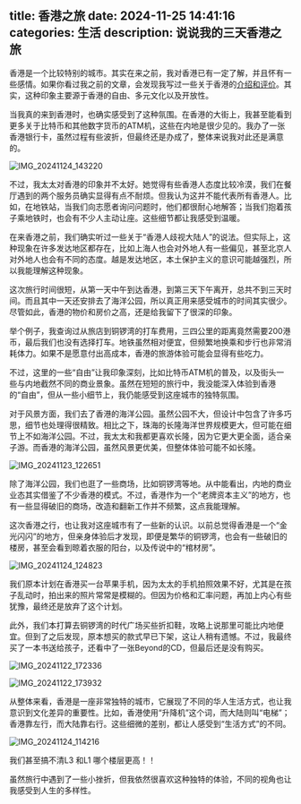 title: 香港之旅
date: 2024-11-25 14:41:16
categories: 生活
description: 说说我的三天香港之旅
--- 


香港是一个比较特别的城市。其实在来之前，我对香港已有一定了解，并且怀有一些感情。如果你看过我之前的文章，会发现我写过一些关于香港的[介绍和评价](https://www.jianshu.com/p/0596c88e2318)。其实，这种印象主要源于香港的自由、多元文化以及开放性。

当我真的来到香港时，也确实感受到了这种氛围。在香港的大街上，我甚至能看到更多关于比特币和其他数字货币的ATM机，这些在内地是很少见的。我办了一张香港银行卡，虽然过程有些波折，但最终还是办成了，整体来说我对此还是满意的。

![IMG_20241124_143220](https://github.com/user-attachments/assets/dd4a677d-d062-41b1-af95-8901a7c12cc0)


不过，我太太对香港的印象并不太好。她觉得有些香港人态度比较冷漠，我们在餐厅遇到的两个服务员确实显得有点不耐烦。但我认为这并不能代表所有香港人。比如，在地铁站，当我们向志愿者询问问题时，他们都很耐心地解答；当我们抱着孩子乘地铁时，也会有不少人主动让座。这些细节都让我感受到温暖。

在来香港之前，我们确实听过一些关于“香港人歧视大陆人”的说法。但实际上，这种现象在许多发达地区都存在，比如上海人也会对外地人有一些偏见，甚至北京人对外地人也会有不同的态度。越是发达地区，本土保护主义的意识可能越强烈，所以我能理解这种现象。

这次旅行时间很短，从第一天中午到达香港，到第三天下午离开，总共不到三天时间。而且其中一天还安排去了海洋公园，所以真正用来感受城市的时间其实很少。尽管如此，香港的物价和房价之高，还是给我留下了很深的印象。

举个例子，我查询过从旅店到铜锣湾的打车费用，三四公里的距离竟然需要200港币，最后我们也没有选择打车。地铁虽然相对便宜，但频繁地换乘和步行也非常消耗体力。如果不是愿意付出高成本，香港的旅游体验可能会显得有些吃力。

不过，这里的一些“自由”让我印象深刻，比如比特币ATM机的普及，以及街头一些与内地截然不同的商业景象。虽然在短短的旅行中，我没能深入体验到香港的“自由”，但从一些小细节上，我仍能感受到这座城市的独特氛围。

对于风景方面，我们去了香港的海洋公园。虽然公园不大，但设计中包含了许多巧思，细节也处理得很精致。相比之下，珠海的长隆海洋世界规模更大，但可能在细节上不如海洋公园。不过，我太太和我都更喜欢长隆，因为它更大更全面，适合亲子游。而香港的海洋公园，虽然风景更优美，但整体体验可能不如长隆。

![IMG_20241123_122651](https://github.com/user-attachments/assets/573c6c38-ac2b-457b-9061-067f9a015026)


除了海洋公园，我们也逛了一些商场，比如铜锣湾等地。从中能看出，内地的商业业态其实借鉴了不少香港的模式。不过，香港作为一个“老牌资本主义”的地方，也有一些显得破旧的商场，改造和翻新工作并不频繁，这点我能理解。

这次香港之行，也让我对这座城市有了一些新的认识。以前总觉得香港是一个“金光闪闪”的地方，但亲身体验后才发现，即便是繁华的铜锣湾，也会有一些破旧的楼房，甚至会看到晾着衣服的阳台，以及传说中的“棺材房”。


![IMG_20241124_124823](https://github.com/user-attachments/assets/4b90e231-2876-4e2c-9100-b71670c9158d)

我们原本计划在香港买一台苹果手机，因为太太的手机拍照效果不好，尤其是在孩子乱动时，拍出来的照片常常是模糊的。但因为价格和汇率问题，再加上内心有些犹豫，最终还是放弃了这个计划。

此外，我们本打算去铜锣湾的时代广场买些折扣鞋，攻略上说那里可能比内地便宜。但到了之后发现，原本想买的款式早已下架，这让人稍有遗憾。不过，我最终买了一本书送给孩子，还看中了一张Beyond的CD，但最后还是没有购买。

![IMG_20241122_172336](https://github.com/user-attachments/assets/6c89766d-d7e0-4580-83ff-7bdb23de638b)

![IMG_20241122_173932](https://github.com/user-attachments/assets/056bd883-f596-4418-b779-7d60310e1384)

从整体来看，香港是一座非常独特的城市，它展现了不同的华人生活方式，也让我意识到文化差异的重要性。比如，香港使用“升降机”这个词，而大陆则叫“电梯”；香港靠左行，而大陆靠右行。这些细微的差别，都让人感受到“生活方式”的不同。

![IMG_20241124_114216](https://github.com/user-attachments/assets/c85ed8e5-41f6-4bae-b39b-83909f4f9131)

我们甚至搞不清L3 和L1 哪个楼层更高！！


虽然旅行中遇到了一些小挫折，但我依然很喜欢这种独特的体验，不同的视角也让我感受到人生的多样性。
